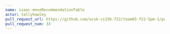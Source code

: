 ```yaml
---
name: isaac-moveRecommendationTable
actor: tallyhawley
pull_request_url: https://github.com/ucsb-cs156-f22/team03-f22-5pm-1/pull/33
pull_request_num: 33
---
```

